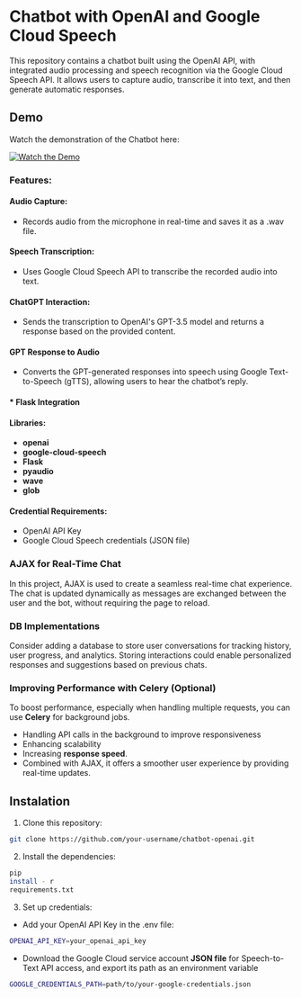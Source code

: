 # Chatbot with OpenAI and Google Cloud Speech

This repository contains a chatbot built using the OpenAI API, with integrated audio processing and speech recognition
via the Google Cloud Speech API. It allows users to capture audio, transcribe it into text, and then generate automatic
responses.

## Demo

Watch the demonstration of the Chatbot here:

[![Watch the Demo](https://img.youtube.com/vi/q2_NwTfCx24/0.jpg)](https://www.youtube.com/watch?v=q2_NwTfCx24)

### Features:

#### Audio Capture:

- Records audio from the microphone in real-time and saves it as a .wav file.

#### Speech Transcription:

- Uses Google Cloud Speech API to transcribe the recorded audio into text.

#### ChatGPT Interaction:

- Sends the transcription to OpenAI's GPT-3.5 model and returns a response based on the provided content.

#### GPT Response to Audio

- Converts the GPT-generated responses into speech using Google Text-to-Speech (gTTS), allowing users to hear the
  chatbot’s reply.

####                                                             * Flask Integration

#### Libraries:

- **openai**
- **google-cloud-speech**
- **Flask**
- **pyaudio**
- **wave**
- **glob**

#### Credential Requirements:

- OpenAI API Key
- Google Cloud Speech credentials (JSON file)

### AJAX for Real-Time Chat

In this project, AJAX is used to create a seamless real-time chat experience. The chat is updated dynamically as
messages are exchanged between the user and the bot, without requiring the page to reload.

### DB Implementations

Consider adding a database to store user conversations for
tracking history, user progress, and analytics. Storing interactions could enable personalized responses and suggestions
based on previous chats.

### Improving Performance with Celery (Optional)

To boost performance, especially when handling multiple requests, you can use **Celery** for background jobs.

- Handling API calls in the background to improve responsiveness
- Enhancing scalability
- Increasing **response speed**.
- Combined with AJAX, it offers a smoother user experience by providing real-time updates.

## Instalation

1. Clone this repository:

``` bash
git clone https://github.com/your-username/chatbot-openai.git
```

2. Install the dependencies:

```bash
pip
install - r
requirements.txt
```

3. Set up credentials:

- Add your OpenAI API Key in the .env file:

``` bash
OPENAI_API_KEY=your_openai_api_key
```

- Download the Google Cloud service account **JSON file** for Speech-to-Text API access, and
  export its path as an environment variable

```bash
GOOGLE_CREDENTIALS_PATH=path/to/your-google-credentials.json
```
